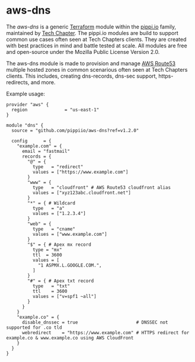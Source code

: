 # aws-dns

The _aws-dns_ is a generic [Terraform](https://www.terraform.io/) module within the [pippi.io](https://pippi.io) family, maintained by [Tech Chapter](https://techchapter.com/). The pippi.io modules are build to support common use cases often seen at Tech Chapters clients. They are created with best practices in mind and battle tested at scale. All modules are free and open-source under the Mozilla Public License Version 2.0.

The aws-dns module is made to provision and manage [AWS Route53](https://aws.amazon.com/route53/) multiple hosted zones in common scenarious often seen at Tech Chapters clients. This includes, creating dns-records, dns-sec support, https-redirects, and more.

Example usage:
```hcl
provider "aws" {
  region              = "us-east-1"
}

module "dns" {
  source = "github.com/pippiio/aws-dns?ref=v1.2.0"

  config      = {
    "example.com" = {
      email = "fastmail"
      records = {
        "@" = {
          type   = "redirect"
          values = ["https://www.example.com"]
        }
        "www" = {
          type   = "cloudfront" # AWS Route53 cloudfront alias
          values = ["xyz123abc.cloudfront.net"]
        }
        "*" = { # Wildcard
          type   = "a"
          values = ["1.2.3.4"]
        }
        "web" = {
          type   = "cname"
          values = ["www.example.com"]
        }
        "$" = { # Apex mx record
          type = "mx"
          ttl  = 3600
          values = [
            "1 ASPMX.L.GOOGLE.COM.",
          ]
        }
        "#" = { # Apex txt record
          type   = "txt"
          ttl    = 3600
          values = ["v=spf1 ~all"]
        }
      }
    }
    "example.co" = {
      disable_dnssec = true                      # DNSSEC not supported for .co tld 
      webredirect    = "https://www.example.com" # HTTPS redirect for example.co & www.example.co using AWS CloudFront
    }
  }
}
```

